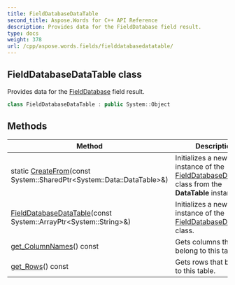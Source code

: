 ```yaml
---
title: FieldDatabaseDataTable
second_title: Aspose.Words for C++ API Reference
description: Provides data for the FieldDatabase field result. 
type: docs
weight: 378
url: /cpp/aspose.words.fields/fielddatabasedatatable/
---
```

## FieldDatabaseDataTable class


Provides data for the [FieldDatabase](./fielddatabase/) field result.

```cpp
class FieldDatabaseDataTable : public System::Object
```

## Methods

| Method | Description |
| --- | --- |
| static [CreateFrom](./createfrom/)(const System::SharedPtr\<System::Data::DataTable\>\&) | Initializes a new instance of the [FieldDatabaseDataTable](./) class from the **DataTable** instance. |
| [FieldDatabaseDataTable](./fielddatabasedatatable/)(const System::ArrayPtr\<System::String\>\&) | Initializes a new instance of the [FieldDatabaseDataTable](./) class. |
| [get_ColumnNames](./get_columnnames/)() const | Gets columns that belong to this table. |
| [get_Rows](./get_rows/)() const | Gets rows that belong to this table. |
